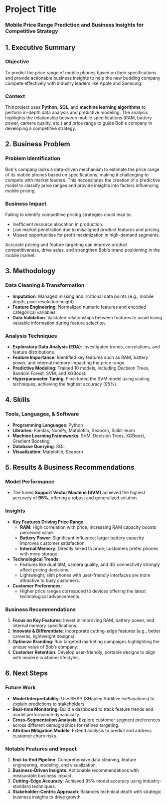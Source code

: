 # **Project Title**  
### **Mobile Price Range Prediction and Business Insights for Competitive Strategy**  

## **1. Executive Summary**  

### **Objective**  
To predict the price range of mobile phones based on their specifications and provide actionable business insights to help the new budding company compete effectively with industry leaders like Apple and Samsung.  

### **Context**  
This project uses **Python**, **SQL**, and **machine learning algorithms** to perform in-depth data analysis and predictive modeling. The analysis highlights the relationship between mobile specifications (RAM, battery power, camera quality, etc.) and price range to guide Bob's company in developing a competitive strategy.  



## **2. Business Problem**  

### **Problem Identification**  
Bob's company lacks a data-driven mechanism to estimate the price range of its mobile phones based on specifications, making it challenging to compete with market leaders. This necessitates the creation of a predictive model to classify price ranges and provide insights into factors influencing mobile pricing.  

### **Business Impact**  
Failing to identify competitive pricing strategies could lead to:  
- Inefficient resource allocation in production.  
- Low market penetration due to misaligned product features and pricing.  
- Missed opportunities for profit maximization in high-demand segments.  

Accurate pricing and feature targeting can improve product competitiveness, drive sales, and strengthen Bob's brand positioning in the mobile market.  



## **3. Methodology**  

### **Data Cleaning & Transformation**  
- **Imputation**: Managed missing and irrational data points (e.g., mobile depth, pixel resolution height).  
- **Feature Engineering**: Normalized numeric features and encoded categorical variables.  
- **Data Validation**: Validated relationships between features to avoid losing valuable information during feature selection.  

### **Analysis Techniques**  
- **Exploratory Data Analysis (EDA)**: Investigated trends, correlations, and feature distributions.  
- **Feature Importance**: Identified key features such as RAM, battery power, and internal memory impacting the price range.  
- **Predictive Modeling**: Trained 10 models, including Decision Trees, Random Forest, SVM, and XGBoost.  
- **Hyperparameter Tuning**: Fine-tuned the SVM model using scaling techniques, achieving the highest accuracy (95%).  



## **4. Skills**  

### **Tools, Languages, & Software**  
- **Programming Languages**: Python  
- **Libraries**: Pandas, NumPy, Matplotlib, Seaborn, Scikit-learn  
- **Machine Learning Frameworks**: SVM, Decision Trees, XGBoost, Gradient Boosting  
- **Database Querying**: SQL  
- **Visualization**: Matplotlib, Seaborn  



## **5. Results & Business Recommendations**  

### **Model Performance**  
- The tuned **Support Vector Machine (SVM)** achieved the highest accuracy of **95%**, offering a robust and generalized solution.  

### **Insights**  
- **Key Features Driving Price Range**:  
  - **RAM**: High correlation with price; increasing RAM capacity boosts perceived value.  
  - **Battery Power**: Significant influence; larger battery capacity improves customer satisfaction.  
  - **Internal Memory**: Directly linked to price; customers prefer phones with more storage.  
- **Technological Trends**:  
  - Features like dual SIM, camera quality, and 4G connectivity strongly affect pricing decisions.  
  - Lightweight, slim phones with user-friendly interfaces are more attractive to busy customers.  
- **Customer Preferences**:  
  - Higher price ranges correspond to devices offering the latest technological advancements.  

### **Business Recommendations**  
1. **Focus on Key Features**: Invest in improving RAM, battery power, and internal memory specifications.  
2. **Innovate & Differentiate**: Incorporate cutting-edge features (e.g., better cameras, lightweight designs).  
3. **Optimize Branding**: Run targeted marketing campaigns highlighting the unique value of Bob’s company.  
4. **Customer Retention**: Develop user-friendly, portable designs to align with modern customer lifestyles.  



## **6. Next Steps**  

### **Future Work**  
- **Model Interpretability**: Use SHAP (SHapley Additive exPlanations) to explain predictions to stakeholders.  
- **Real-time Monitoring**: Build a dashboard to track feature trends and model performance dynamically.  
- **Cross-Segmentation Analysis**: Explore customer segment preferences across different demographics for refined targeting.  
- **Attrition Mitigation Models**: Extend analysis to predict and address customer churn risks.  



### **Notable Features and Impact**  
1. **End-to-End Pipeline**: Comprehensive data cleaning, feature engineering, modeling, and visualization.  
2. **Business-Driven Insights**: Actionable recommendations with measurable business impact.  
3. **Cutting-Edge Accuracy**: Achieved 95% model accuracy using industry-standard techniques.  
4. **Stakeholder-Centric Approach**: Balances technical depth with strategic business insights to drive growth.  

